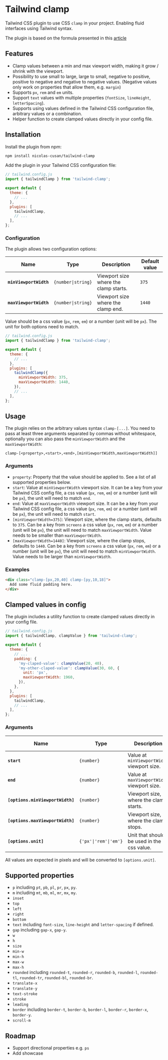 # Tailwind clamp

Tailwind CSS plugin to use CSS `clamp` in your project. Enabling fluid interfaces using Tailwind syntax.

The plugin is based on the formula presented in this [article](https://chriskirknielsen.com/blog/modern-fluid-typography-with-clamp/)

## Features

- Clamp values between a min and max viewport width, making it grow / shrink with the viewport.
- Possibility to use small to large, large to small, negative to positive, positive to negative and negative to negative values. (Negative values only work on properties that allow them, e.g. `margin`)
- Supports `px`, `rem` and `em` units.
- Support `text` values with multiple properties (`fontSize`, `lineHeight`, `letterSpacing`).
- Supports using values defined in the Tailwind CSS configuration file, arbitrary values or a combination.
- Helper function to create clamped values directly in your config file.

## Installation

Install the plugin from npm:

```sh
npm install nicolas-cusan/tailwind-clamp
```

Add the plugin in your Tailwind CSS configuration file:

```js
// tailwind.config.js
import { tailwindClamp } from 'tailwind-clamp';

export default {
  theme: {
    // ...
  },
  plugins: [
    tailwindClamp,
    // ...
  ],
};
```

### Configuration

The plugin allows two configuration options:

| Name                   | Type               | Description                           | Default value |
| ---------------------- | ------------------ | ------------------------------------- | ------------- |
| **`minViewportWidth`** | `{number\|string}` | Viewport size where the clamp starts. | `375`         |
| **`maxViewportWidth`** | `{number\|string}` | Viewport size where the clamp end.    | `1440`        |

Value should be a css value (`px`, `rem`, `em`) or a number (unit will be `px`). The unit for both options need to match.

```js
// tailwind.config.js
import { tailwindClamp } from 'tailwind-clamp';

export default {
  theme: {
    // ...
  },
  plugins: [
    tailwindClamp({
      minViewportWidth: 375,
      maxViewportWidth: 1440,
    }),
    // ...
  ],
};
```

## Usage

The plugin relies on the arbitrary values syntax `clamp-[...]`. You need to pass at least three arguments separated by commas without whitespace, optionally you can also pass the `minViewportWidth` and the `maxViewportWidth`:

```
clamp-[<property>,<start>,<end>,[minViewportWidth,maxViewportWidth]]
```

### Arguments

- `property`: Property that the value should be applied to. See a list of all supported properties below.
- `start`: Value at `minViewportWidth` viewport size. It can be a key from your Tailwind CSS config file, a css value (`px`, `rem`, `em`) or a number (unit will be `px`), the unit will need to match `end`.
- `end`: Value at `maxViewportWidth` viewport size. It can be a key from your Tailwind CSS config file, a css value (`px`, `rem`, `em`) or a number (unit will be `px`), the unit will need to match `start`.
- `[minViewportWidth=375]`: Viewport size, where the clamp starts, defaults to `375`. Can be a key from `screens` a css value (`px`, `rem`, `em`) or a number (unit will be `px`), the unit will need to match `maxViewportWidth`. Value needs to be smaller than `maxViewportWidth`.
- `[maxViewportWidth=1440]`: Viewport size, where the clamp stops, defaults to `1440`. Can be a key from `screens` a css value (`px`, `rem`, `em`) or a number (unit will be `px`), the unit will need to match `minViewportWidth`. Value needs to be larger than `minViewportWidth`.

### Examples

```html
<div class="clamp-[px,20,40] clamp-[py,10,18]">
  Add some fluid padding here.
</div>
```

## Clamped values in config

The plugin includes a utility function to create clamped values directly in your config file.

```js
// tailwind.config.js
import { tailwindClamp, clampValue } from 'tailwind-clamp';

export default {
  theme: {
    // ...
    padding: {
      'my-claped-value': clampValue(20, 40),
      'my-other-claped-value': clampValue(30, 60, {
        unit: 'px',
        maxViewportWidth: 1960,
      }),
    },
  },
  plugins: [
    tailwindClamp,
    // ...
  ],
};
```

### Arguments

| Name                             | Type                  | Description                                | Default value |
| -------------------------------- | --------------------- | ------------------------------------------ | ------------- |
| **`start`**                      | `{number}`            | Value at `minViewportWidth` viewport size. |               |
| **`end`**                        | `{number}`            | Value at `maxViewportWidth` viewport size. |               |
| **`[options.minViewportWidth]`** | `{number}`            | Viewport size, where the clamp starts.     | `375`         |
| **`[options.maxViewportWidth]`** | `{number}`            | Viewport size, where the clamp stops.      | `1440`        |
| **`[options.unit]`**             | `{'px'\|'rem'\|'em'}` | Unit that should be used in the css value. | `rem`         |

All values are expected in pixels and will be converted to `[options.unit]`.

## Supported properties

- `p` including `pt`, `pb`, `pl`, `pr`, `px`, `py`.
- `m` including `mt`, `mb`, `ml`, `mr`, `mx`, `my`.
- `inset`
- `top`
- `left`
- `right`
- `bottom`
- `text` including `font-size`, `line-height` and `letter-spacing` if defined.
- `gap` including `gap-x`, `gap-y`.
- `w`
- `h`
- `size`
- `min-w`
- `min-h`
- `max-w`
- `max-h`
- `rounded` including `rounded-t`, `rounded-r`, `rounded-b`, `rounded-l`, `rounded-tl`, `rounded-tr`, `rounded-bl`, `rounded-br`.
- `translate-x`
- `translate-y`
- `text-stroke`
- `stroke`
- `leading`
- `border` including `border-t`, `border-b`, `border-l`, `border-r`, `border-x`, `border-y`.
- `scroll-m`

## Roadmap

- Support directional properties e.g. `ps`
- Add showcase
